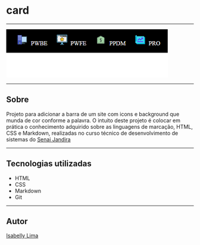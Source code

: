 # card

--- 

![](./img/img.PNG)

---

## Sobre
Projeto para adicionar a barra de um site com icons e background que munda de cor conforme a palavra. O intuito deste projeto é colocar em prática o conhecimento adquirido sobre as linguagens de marcação, HTML, CSS e Markdown, realizadas no curso técnico de desenvolvimento de sistemas do [Senai Jandira](./https://sp.senai.br/unidade/jandira/)

---

## Tecnologias utilizadas
- HTML 
- CSS 
- Markdown 
- Git

--- 

## Autor
[Isabelly Lima](./https://www.linkedin.com/in/isabelly-silva-182a99349/)
